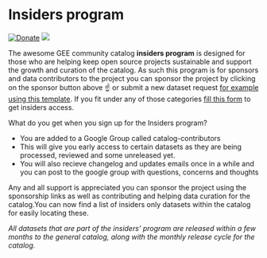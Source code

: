 # Insiders program

[![Donate](https://img.shields.io/badge/Donate-Buy%20me%20a%20Chai-teal)](https://www.buymeacoffee.com/samapriya)
[![](https://img.shields.io/static/v1?label=Sponsor&message=%E2%9D%A4&logo=GitHub&color=%23fe8e86)](https://github.com/sponsors/samapriya)

The awesome GEE community catalog **insiders program** is designed for those who are helping keep open source projects sustainable and support the growth and curation of the catalog. As such this program is for sponsors and data contributors to the project you can sponsor the project by clicking on the sponsor button above :point_up: or submit a new dataset request [for example using this template](https://gee-community-catalog.org/startup/submit/). If you fit under any of those categories [fill this form](https://forms.gle/VPmETGKyvMAd37MV6) to get insiders access.

What do you get when you sign up for the Insiders program?

* You are added to a Google Group called catalog-contributors
* This will give you early access to certain datasets as they are being processed, reviewed and some unreleased yet.
* You will also recieve changelog and updates emails once in a while and you can post to the google group with questions, concerns and thoughts

Any and all support is appreciated you can sponsor the project using the sponsorship links as well as contributing and helping data curation for the catalog.You can now find a list of insiders only datasets within the catalog for easily locating these.

*All datasets that are part of the insiders’ program are released within a few months to the general catalog, along with the monthly release cycle for the catalog.*
